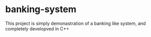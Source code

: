 # banking-system
This project is simply demonastration of a banking like system, and completely developved in C++
